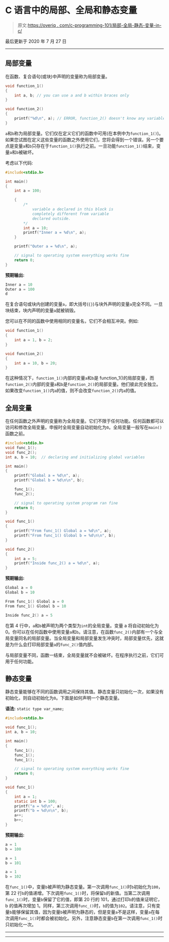 # C 语言中的局部、全局和静态变量

> 原文:[https://overiq . com/c-programming-101/局部-全局-静态-变量-in-c/](https://overiq.com/c-programming-101/local-global-and-static-variables-in-c/)

最后更新于 2020 年 7 月 27 日

* * *

## 局部变量

在函数、复合语句(或块)中声明的变量称为局部变量。

```c
void function_1()
{
    int a, b; // you can use a and b within braces only
}

void function_2()
{
    printf("%d\n", a); // ERROR, function_2() doesn't know any variable a
}

```

`a`和`b`称为局部变量。它们仅在定义它们的函数中可用(在本例中为`function_1()`)。如果您试图在定义这些变量的函数之外使用它们，您将会得到一个错误。另一个要点是变量`a`和`b`只存在于`function_1()`执行之前。一旦功能`function_1()`结束，变量`a`和`b`被破坏。

考虑以下代码:

```c
#include<stdio.h>

int main()
{
    int a = 100;

    {
        /*
            variable a declared in this block is
            completely different from variable
            declared outside.
        */
        int a = 10;  
        printf("Inner a = %d\n", a);
    }

    printf("Outer a = %d\n", a);

    // signal to operating system everything works fine
    return 0;
}

```

**预期输出:**

```c
Inner a = 10
Outer a = 100
d

```

在复合语句或块内创建的变量`a`，即大括号(`{}`)与块外声明的变量`a`完全不同。一旦块结束，块内声明的变量`a`就被销毁。

您可以在不同的函数中使用相同的变量名，它们不会相互冲突。例如:

```c
void function_1()
{
    int a = 1, b = 2;
}

void function_2()
{
    int a = 10, b = 20;
}

```

在这种情况下，`function_1()`内部的变量`a`和`b`是 function_1()的局部变量，而`function_2()`内部的变量`a`和`b`是`function_2()`的局部变量。他们彼此完全独立。如果改变`function_1()`内`a`的值，则不会改变`function_2()`内`a`的值。

## 全局变量

在任何函数之外声明的变量称为全局变量。它们不限于任何功能。任何函数都可以访问和修改全局变量。申报时全局变量自动初始化为`0`。全局变量一般写在`main()`函数之前。

```c
#include<stdio.h>
void func_1();
void func_2();
int a, b = 10;  // declaring and initializing global variables

int main()
{
    printf("Global a = %d\n", a);
    printf("Global b = %d\n\n", b);

    func_1();
    func_2();

    // signal to operating system program ran fine
    return 0;
}

void func_1()
{
    printf("From func_1() Global a = %d\n", a);
    printf("From func_1() Global b = %d\n\n", b);
}

void func_2()
{
    int a = 5;
    printf("Inside func_2() a = %d\n", a);
}

```

**预期输出:**

```c
Global a = 0
Global b = 10

From func_1() Global a = 0
From func_1() Global b = 10

Inside func_2() a = 5

```

在第 4 行中，`a`和`b`被声明为两个类型为`int`的全局变量。变量 a 将自动初始化为 0。你可以在任何函数中使用变量`a`和`b`。请注意，在函数`func_2()`内部有一个与全局变量同名的局部变量。当全局变量和局部变量发生冲突时，局部变量优先，这就是为什么会打印局部变量`a`的`func_2()`值内部。

与局部变量不同，函数一结束，全局变量就不会被破坏。在程序执行之前，它们可用于任何功能。

## 静态变量

静态变量能够在不同的函数调用之间保持其值。静态变量只初始化一次，如果没有初始化，则自动初始化为`0`。下面是如何声明一个静态变量。

**语法:** `static type var_name;`

```c
#include<stdio.h>

void func_1();
int a, b = 10;

int main()
{
    func_1();
    func_1();
    func_1();

    // signal to operating system everything works fine
    return 0;
}

void func_1()
{
    int a = 1;
    static int b = 100;
    printf("a = %d\n", a);
    printf("b = %d\n\n", b);
    a++;
    b++;
}

```

**预期输出:**

```c
a = 1
b = 100

a = 1
b = 101

a = 1
b = 102

```

在`func_1()`中，变量`b`被声明为静态变量。第一次调用`func_1()`时`b`初始化为`100`，第 22 行`b`的值递增。下次调用`func_1()`时，将保留`b`的新值。当第二次调用`func_1()`时，变量`b`保留了它的值，即第 20 行的 101，通过打印`b`的值来证明它，b 的值再次增加 1。同样，第三次调用`func_()`时，`b`的值为`102`。请注意，只有变量`b`能够保留其值，因为变量`b`被声明为静态的，但是变量`a`不是这样，变量`a`在每次调用`func_1()`时都会被初始化。另外，注意静态变量`b`在第一次调用`func_1()`时只初始化一次。

* * *

* * *